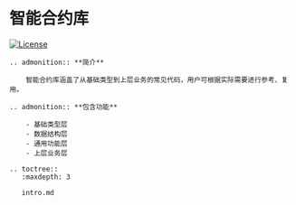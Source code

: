 # 智能合约库

[![License](https://img.shields.io/badge/license-Apache%202-4EB1BA.svg)](https://www.apache.org/licenses/LICENSE-2.0.html)

```eval_rst
.. admonition:: **简介**

    智能合约库涵盖了从基础类型到上层业务的常见代码，用户可根据实际需要进行参考、复用。
```

```eval_rst
.. admonition:: **包含功能**

    - 基础类型层
    - 数据结构层
    - 通用功能层
    - 上层业务层
```
```eval_rst
.. toctree::
   :maxdepth: 3
   
   intro.md
```
